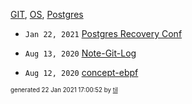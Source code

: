 [GIT](./GIT), [OS](./OS), [Postgres](./Postgres)

* <code>Jan 22, 2021</code> [Postgres Recovery Conf](2021-01-22T16-59-56-postgres-recovery-conf.md)

* <code>Aug 13, 2020</code> [Note-Git-Log](2020-08-13T14-39-44-note-git-log.md)
* <code>Aug 12, 2020</code> [concept-ebpf](2020-08-12T18-53-32-concept-ebpf.md)


<sup><sub>generated 22 Jan 2021 17:00:52 by <a href='https://github.com/senorprogrammer/til'>til</a></sub></sup>
